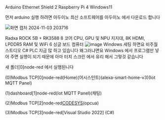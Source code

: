 Arduino Ethernet Shield 2 Raspberry Pi 4 Windows11

먼저 arduino 실행 하려면 아두이노 최신 소프트웨어를 아두이노 에서 다운로드 합니다


![화면 캡처 2024-11-03 203716](https://github.com/user-attachments/assets/58eb9429-5bee-473a-884e-e9b742ce91ac)

Radxa ROCK 5B + RK3588 8 코어 CPU, GPU 및 NPU 지지대, 8K HDMI, LPDDR5 RAM 및 WiFi 6 싱글 보드 컴퓨터
![image](https://github.com/user-attachments/assets/8a6c3ead-b75d-4cc1-8121-f93aa26ecf68)
Windows 세팅 하면요 비주월 스트디오 C# PLC 지금 많 하고 있습니다 왜그러냐면요 Windows 에서 프로그램만 넣어 주면
실행이 되기 때문에 아마 터치 스크린 에서 유리 해서 그렇것 같습니다

새 폴더[0]node-red 에서 실행된니다

(0)Modbus TCP[0]node-red(Home)(어시스턴트)(alexa-smart-home-v3)(Iot MQTT Panel)

(1)dashboard[1]node-red(Iot MQTT Panel)(채팅)

(2)Modbus TCP[2]node-red[CODESYS](UaExpert)(opcua)

(3)Modbus TCP[3]node-red[Visual Studio 2022] (C#)
